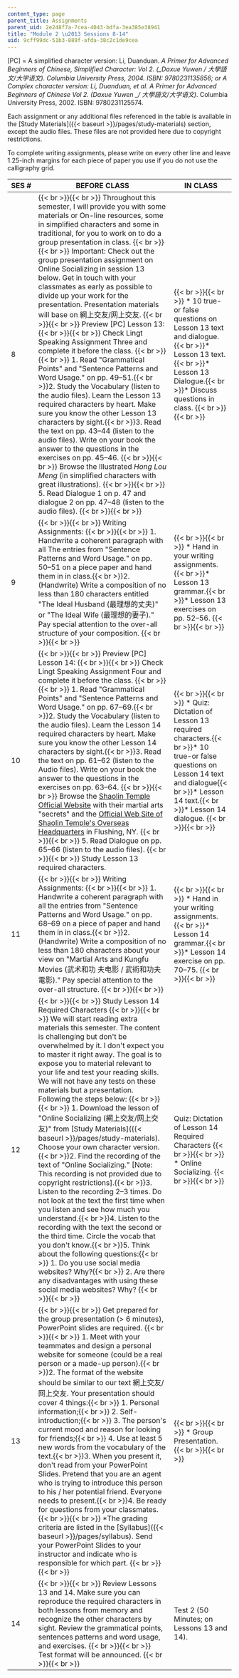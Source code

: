 ```yaml
---
content_type: page
parent_title: Assignments
parent_uid: 2e248f7a-7cea-4043-bdfa-3ea385e38941
title: "Module 2 \u2013 Sessions 8-14"
uid: 9cff99dc-51b3-889f-afda-38c2c1de9cea
---
```


\[PC\] = A simplified character version: Li, Duanduan. _A Primer for Advanced Beginners of Chinese, Simplified Character: Vol 2. (__Daxue Yuwen / 大學語文/大学语文)._ Columbia University Press, 2004. ISBN: 9780231135856; or A Complex character version: Li, Duanduan, et al. _A Primer for Advanced Beginners of Chinese Vol 2._ (_Daxue Yuwen_ __/ 大學語文/大学语文_)_. Columbia University Press, 2002. ISBN: 9780231125574.

Each assignment or any additional files referenced in the table is available in the [Study Materials]({{< baseurl >}}/pages/study-materials) section, except the audio files. These files are not provided here due to copyright restrictions.

To complete writing assignments, please write on every other line and leave 1.25-inch margins for each piece of paper you use if you do not use the calligraphy grid.

| SES # | BEFORE CLASS | IN CLASS |
| --- | --- | --- |
| 8 |  {{< br >}}{{< br >}} Throughout this semester, I will provide you with some materials or On-line resources, some in simplified characters and some in traditional, for you to work on to do a group presentation in class. {{< br >}}{{< br >}} Important: Check out the group presentation assignment on Online Socializing in session 13 below. Get in touch with your classmates as early as possible to divide up your work for the presentation. Presentation materials will base on 網上交友/网上交友. {{< br >}}{{< br >}} Preview \[PC\] Lesson 13: {{< br >}}{{< br >}} Check Lingt Speaking Assignment Three and complete it before the class. {{< br >}}{{< br >}} 1.  Read "Grammatical Points" and "Sentence Patterns and Word Usage." on pp. 49–51.{{< br >}}2.  Study the Vocabulary (listen to the audio files). Learn the Lesson 13 required characters by heart. Make sure you know the other Lesson 13 characters by sight.{{< br >}}3.  Read the text on pp. 43–44 (listen to the audio files). Write on your book the answer to the questions in the exercises on pp. 45–46. {{< br >}}{{< br >}} Browse the Illustrated _Hong Lou Meng_ (in simplified characters with great illustrations). {{< br >}}{{< br >}} 5.  Read Dialogue 1 on p. 47 and dialogue 2 on pp. 47–48 (listen to the audio files). {{< br >}}{{< br >}}  |  {{< br >}}{{< br >}} *   10 true-or false questions on Lesson 13 text and dialogue.{{< br >}}*   Lesson 13 text.{{< br >}}*   Lesson 13 Dialogue.{{< br >}}*   Discuss questions in class. {{< br >}}{{< br >}}  |
| 9 |  {{< br >}}{{< br >}} Writing Assignments: {{< br >}}{{< br >}} 1.  Handwrite a coherent paragraph with all The entries from "Sentence Patterns and Word Usage." on pp. 50–51 on a piece paper and hand them in in class.{{< br >}}2.  (Handwrite) Write a composition of no less than 180 characters entitled "The Ideal Husband (最理想的丈夫)" or "The Ideal Wife (最理想的妻子)." Pay special attention to the over-all structure of your composition. {{< br >}}{{< br >}}  |  {{< br >}}{{< br >}} *   Hand in your writing assignments.{{< br >}}*   Lesson 13 grammar.{{< br >}}*   Lesson 13 exercises on pp. 52–56. {{< br >}}{{< br >}}  |
| 10 |  {{< br >}}{{< br >}} Preview \[PC\] Lesson 14: {{< br >}}{{< br >}} Check Lingt Speaking Assignment Four and complete it before the class. {{< br >}}{{< br >}} 1.  Read "Grammatical Points" and "Sentence Patterns and Word Usage." on pp. 67–69.{{< br >}}2.  Study the Vocabulary (listen to the audio files). Learn the Lesson 14 required characters by heart. Make sure you know the other Lesson 14 characters by sight.{{< br >}}3.  Read the text on pp. 61–62 (listen to the Audio files). Write on your book the answer to the questions in the exercises on pp. 63–64. {{< br >}}{{< br >}} Browse the [Shaolin Temple Official Website](http://www.shaolin.org.cn) with their martial arts "secrets" and the [Official Web Site of Shaolin Temple's Overseas Headquarters](http://www.shaolinoverseas.com/) in Flushing, NY. {{< br >}}{{< br >}} 5.  Read Dialogue on pp. 65–66 (listen to the audio files). {{< br >}}{{< br >}} Study Lesson 13 required characters. |  {{< br >}}{{< br >}} *   Quiz: Dictation of Lesson 13 required characters.{{< br >}}*   10 true-or false questions on Lesson 14 text and dialogue{{< br >}}*   Lesson 14 text.{{< br >}}*   Lesson 14 dialogue. {{< br >}}{{< br >}}  |
| 11 |  {{< br >}}{{< br >}} Writing Assignments: {{< br >}}{{< br >}} 1.  Handwrite a coherent paragraph with all the entries from "Sentence Patterns and Word Usage." on pp. 68–69 on a piece of paper and hand them in in class.{{< br >}}2.  (Handwrite) Write a composition of no less than 180 characters about your view on "Martial Arts and Kungfu Movies (武术和功 夫电影 / 武術和功夫電影)." Pay special attention to the over-all structure. {{< br >}}{{< br >}}  |  {{< br >}}{{< br >}} *   Hand in your writing assignments.{{< br >}}*   Lesson 14 grammar.{{< br >}}*   Lesson 14 exercise on pp. 70–75. {{< br >}}{{< br >}}  |
| 12 |  {{< br >}}{{< br >}} Study Lesson 14 Required Characters {{< br >}}{{< br >}} We will start reading extra materials this semester. The content is challenging but don't be overwhelmed by it. I don't expect you to master it right away. The goal is to expose you to material relevant to your life and test your reading skills. We will not have any tests on these materials but a presentation. Following the steps below: {{< br >}}{{< br >}} 1.  Download the lesson of "Online Socializing (網上交友/网上交友)" from [Study Materials]({{< baseurl >}}/pages/study-materials). Choose your own character version.{{< br >}}2.  Find the recording of the text of "Online Socializing." \[Note: This recording is not provided due to copyright restrictions\].{{< br >}}3.  Listen to the recording 2–3 times. Do not look at the text the first time when you listen and see how much you understand.{{< br >}}4.  Listen to the recording with the text the second or the third time. Circle the vocab that you don't know.{{< br >}}5.  Think about the following questions:{{< br >}}    1.  Do you use social media websites? Why?{{< br >}}    2.  Are there any disadvantages with using these social media websites? Why? {{< br >}}{{< br >}}  | Quiz: Dictation of Lesson 14 Required Characters   {{< br >}}{{< br >}} *   Online Socializing. {{< br >}}{{< br >}}  |
| 13 |  {{< br >}}{{< br >}} Get prepared for the group presentation (> 6 minutes), PowerPoint slides are required. {{< br >}}{{< br >}} 1.  Meet with your teammates and design a personal website for someone (could be a real person or a made-up person).{{< br >}}2.  The format of the website should be similar to our text 網上交友/网上交友. Your presentation should cover 4 things:{{< br >}}    1.  Personal information;{{< br >}}    2.  Self-introduction;{{< br >}}    3.  The person's current mood and reason for looking for friends;{{< br >}}    4.  Use at least 5 new words from the vocabulary of the text.{{< br >}}3.  When you present it, don't read from your PowerPoint Slides. Pretend that you are an agent who is trying to introduce this person to his / her potential friend. Everyone needs to present.{{< br >}}4.  Be ready for questions from your classmates. {{< br >}}{{< br >}} \*The grading criteria are listed in the [Syllabus]({{< baseurl >}}/pages/syllabus). Send your PowerPoint Slides to your instructor and indicate who is responsible for which part. {{< br >}}{{< br >}}  |  {{< br >}}{{< br >}} *   Group Presentation. {{< br >}}{{< br >}}  |
| 14 |  {{< br >}}{{< br >}} Review Lessons 13 and 14. Make sure you can reproduce the required characters in both lessons from memory and recognize the other characters by sight. Review the grammatical points, sentences patterns and word usage, and exercises. {{< br >}}{{< br >}} Test format will be announced. {{< br >}}{{< br >}}  | Test 2 (50 Minutes; on Lessons 13 and 14).